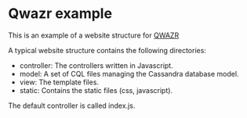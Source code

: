 # Qwazr example

This is an example of a website structure for [QWAZR](https://www.qwazr.com)

A typical website structure contains the following directories:
- controller: The controllers written in Javascript.
- model: A set of CQL files managing the Cassandra database model.
- view: The template files.
- static: Contains the static files (css, javascript).

The default controller is called index.js.
